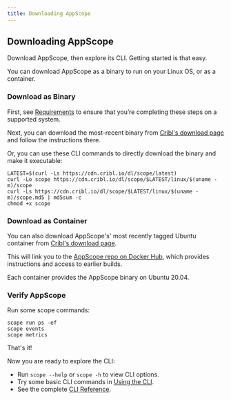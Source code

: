 ```yaml
---
title: Downloading AppScope
---
```


## Downloading AppScope

Download AppScope, then explore its CLI. Getting started is that easy.

You can download AppScope as a binary to run on your Linux OS, or as a container.

### Download as Binary

First, see [Requirements](/docs/requirements) to ensure that you’re completing these steps on a supported system. 

Next, you can download the most-recent binary from [Cribl's download page](https://cribl.io/download/#tab-1) and follow the instructions there.

Or, you can use these CLI commands to directly download the binary and make it executable:

```
LATEST=$(curl -Ls https://cdn.cribl.io/dl/scope/latest)
curl -Lo scope https://cdn.cribl.io/dl/scope/$LATEST/linux/$(uname -m)/scope
curl -Ls https://cdn.cribl.io/dl/scope/$LATEST/linux/$(uname -m)/scope.md5 | md5sum -c 
chmod +x scope
```

### Download as Container

You can also download AppScope's' most recently tagged Ubuntu container from [Cribl's download page](https://cribl.io/download/#tab-1).

This will link you to the [AppScope repo on Docker Hub](https://hub.docker.com/r/cribl/scope), which provides instructions and access to earlier builds.

Each container provides the AppScope binary on Ubuntu 20.04.


### Verify AppScope

Run some scope commands:

```
scope run ps -ef
scope events
scope metrics
```

That's it!

Now you are ready to explore the CLI:

- Run `scope --help` or `scope -h` to view CLI options.
- Try some basic CLI commands in [Using the CLI](/docs/cli-using).
- See the complete [CLI Reference](/docs/cli-reference).
